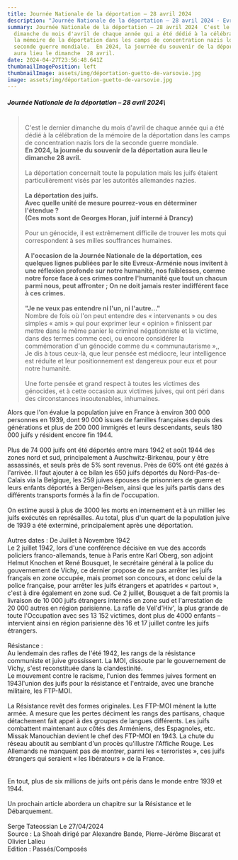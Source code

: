 ```yaml
---
title: Journée Nationale de la déportation – 28 avril 2024
description: "Journée Nationale de la déportation – 28 avril 2024 - Evreux "
summary: Journée Nationale de la déportation – 28 avril 2024  C'est le dernier
  dimanche du mois d'avril de chaque année qui a été dédié à la célébration de
  la mémoire de la déportation dans les camps de concentration nazis lors de la
  seconde guerre mondiale.  En 2024, la journée du souvenir de la déportation
  aura lieu le dimanche  28 avril.
date: 2024-04-27T23:56:48.641Z
thumbnailImagePosition: left
thumbnailImage: assets/img/déportation-guetto-de-varsovie.jpg
image: assets/img/déportation-guetto-de-varsovie.jpg
---
```

##### Journée Nationale de la déportation – 28 avril 2024\

> \
> C'est le dernier dimanche du mois d'avril de chaque année qui a été dédié à la célébration de la mémoire de la déportation dans les camps de concentration nazis lors de la seconde guerre mondiale.\
> **En 2024, la journée du souvenir de la déportation aura lieu le dimanche 28 avril.**\
> \
> La déportation concernait toute la population mais les juifs étaient particulièrement visés par les autorités allemandes nazies.\
> \
> **La déportation des juifs.\
> Avec quelle unité de mesure pourrez-vous en déterminer l'étendue ?\
> (Ces mots sont de Georges Horan, juif interné à Drancy)**\
> \
> Pour un génocide, il est extrêmement difficile de trouver les mots qui correspondent à ses milles souffrances humaines.\
> \
> **A l'occasion de la Journée Nationale de la déportation, ces quelques lignes publiées par le site Evreux-Arménie nous invitent à une réflexion profonde sur notre humanité, nos faiblesses, comme notre force face à ces crimes contre l'humanité que tout un chacun parmi nous, peut affronter ; On ne doit jamais rester indifférent face à ces crimes.**\
> \
> **"Je ne veux pas entendre ni l'un, ni l'autre..."**\
> Nombre de fois où l'on peut entendre des « intervenants » ou des simples « amis » qui pour exprimer leur « opinion » finissent par mettre dans le même panier le criminel négationniste et la victime, dans des termes comme ceci, ou encore considérer la commémoration d'un génocide comme du « communautarisme »,,\
> Je dis à tous ceux-là, que leur pensée est médiocre, leur intelligence est réduite et leur positionnement est dangereux pour eux et pour notre humanité.\
> \
> Une forte pensée et grand respect à toutes les victimes des génocides, et à cette occasion aux victimes juives, qui ont péri dans des circonstances insoutenables, inhumaines.

Alors que l'on évalue la population juive en France à environ 300 000 personnes en 1939, dont 90 000 issues de familles françaises depuis des générations et plus de 200 000 immigrés et leurs descendants, seuls 180 000 juifs y résident encore fin 1944.\
\
Plus de 74 000 juifs ont été déportés entre mars 1942 et août 1944 des zones nord et sud, principalement à Auschwitz-Birkenau, pour y être assassinés, et seuls près de 5% sont revenus. Près de 60% ont été gazés à l'arrivée. Il faut ajouter à ce bilan les 650 juifs déportés du Nord-Pas-de-Calais via la Belgique, les 259 juives épouses de prisonniers de guerre et leurs enfants déportés à Bergen-Belsen, ainsi que les juifs partis dans des différents transports formés à la fin de l'occupation.\
\
On estime aussi à plus de 3000 les morts en internement et à un millier les juifs exécutés en représailles. Au total, plus d'un quart de la population juive de 1939 a été exterminé, principalement après une déportation.\
\
Autres dates : De Juillet à Novembre 1942\
Le 2 juillet 1942, lors d'une conférence décisive en vue des accords policiers franco-allemands, tenue à Paris entre Karl Oberg, son adjoint Helmut Knochen et René Bousquet, le secrétaire général à la police du gouvernement de Vichy, ce dernier propose de ne pas arrêter les juifs français en zone occupée, mais promet son concours, et donc celui de la police française, pour arrêter les juifs étrangers et apatrides « partout », c'est à dire également en zone sud. Ce 2 juillet, Bousquet a de fait promis la livraison de 10 000 juifs étrangers internés en zone sud et l'arrestation de 20 000 autres en région parisienne. La rafle de Vel'd'Hiv', la plus grande de toute l'Occupation avec ses 13 152 victimes, dont plus de 4000 enfants – intervient ainsi en région parisienne dès 16 et 17 juillet contre les juifs étrangers.\
\
Résistance :\
Au lendemain des rafles de l'été 1942, les rangs de la résistance communiste et juive grossissent. La MOI, dissoute par le gouvernement de Vichy, s'est reconstituée dans la clandestinité.\
Le mouvement contre le racisme, l'union des femmes juives forment en 1943l'union des juifs pour la résistance et l'entraide, avec une branche militaire, les FTP-MOI.\
\
La Résistance revêt des formes originales. Les FTP-MOI mènent la lutte armée. A mesure que les pertes déciment les rangs des partisans, chaque détachement fait appel à des groupes de langues différents. Les juifs combattent maintenant aux côtés des Arméniens, des Espagnoles, etc. Missak Manouchian devient le chef des FTP-MOI en 1943. La chute du réseau aboutit au semblant d'un procès qu'illustre l'Affiche Rouge. Les Allemands ne manquent pas de montrer, parmi les « terroristes », ces juifs étrangers qui seraient « les libérateurs » de la France.\
\
\
En tout, plus de six millions de juifs ont péris dans le monde entre 1939 et 1944.\
\
Un prochain article abordera un chapitre sur la Résistance et le Débarquement.\
\
Serge Tateossian Le 27/04/2024\
Source : La Shoah dirigé par Alexandre Bande, Pierre-Jérôme Biscarat et Olivier Lalieu\
Edition : Passés/Composés